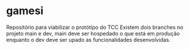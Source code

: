 # gamesi
Repositório para viabilizar o protótipo do TCC
Existem dois branches no projeto main e dev, main deve ser hospedado o que está em produção enquanto o dev deve ser upado as funcionalidades desenvolvidas.
